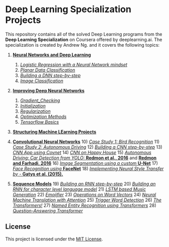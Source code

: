 # __Deep Learning Specialization Projects__

This repository contains all of the solved Deep Learning programs from the __Deep Learning Specialization__ on Coursera offered by deeplearning.ai. The specialization is created by Andrew Ng. and it covers the following topics:

1) **[Neural Networks and Deep Learning](./1_neural_networks_and_deep_learning)**
    1) *[Logistic Regression with a Neural Network mindset](./1_neural_networks_and_deep_learning/1_logistic_regression_as_ann/Logistic_Regression_with_a_Neural_Network_mindset.ipynb)*
    2) *[Planar Data Classification](./1_neural_networks_and_deep_learning/2_planar_data_classification/Planar_data_classification_with_onehidden_layer.ipynb)*
    3) *[Building a DNN step-by-step](./1_neural_networks_and_deep_learning/3_building_a_deep_neural_network/Building_a_Deep_Neural_Network_Step_by_Step.ipynb)*
    4) *[Image Classification](./1_neural_networks_and_deep_learning/4_image_classification_using_dnn/Image%20Classification%20App.ipynb)*

2) **[Improving Deep Neural Networks](./2_hyperparameter_tuning_and_regularization)**
    1) *[Gradient_Checking](./2_hyperparameter_tuning_and_regularization/1_gradient_checking/Gradient%20Checking.ipynb)*
    2) *[Initialization](./2_hyperparameter_tuning_and_regularization/2_initialization/Initialization.ipynb)*
    3) *[Regularization](./2_hyperparameter_tuning_and_regularization/3_regularization/Regularization.ipynb)*
    4) *[Optimization Methods](./2_hyperparameter_tuning_and_regularization/4_optimization_methods/Optimization_methods.ipynb)*
    5) *[Tensorflow Basics](./2_hyperparameter_tuning_and_regularization/5_tensorflow/Tensorflow_introduction.ipynb)*

3) **[Structuring Machine LEarning Projects](./3_structuring_ml_projects)**

4) **[Convolutional Neural Networks](./4_convolutional_neural_networks)**
    10) *[Case Study 1: Bird Recognition](./3_structuring_ml_projects/1_Bird_Recognition_in_the_city_of_Peacetopia.pdf)*
    11) *[Case Study 2: Autonomous Driving](./3_structuring_ml_projects/2_Autonomous_Driving.pdf)*
    12) *[Building a CNN step-by-step](./4_convolutional_neural_networks/1_building_a%20convolutional_nn/Convolution_model_Step_by_Step.ipynb)*
    13) *[CNN App using Covnet](./4_convolutional_neural_networks/2_convolutional_model_application/Convolution_model_-_Application.ipynb)*
    14) *[CNN on Happy House](./4_convolutional_neural_networks/3_keras/Keras_Tutorial_Happy_House.ipynb)*
    15) *[Autonomous Driving: Car Detection from YOLO: ](./4_convolutional_neural_networks/6_car_detection_for_autonomous_driving/Autonomous_driving_application_Car_detection.ipynb)* __[Redmon et al., 2016](https://arxiv.org/abs/1506.02640)__ and __[Redmon and Farhadi, 2016](https://arxiv.org/abs/1612.08242)__
    16) *[Image Segmentation using a custom ](./4_convolutional_neural_networks/7_image_segmentation_unet/Image_segmentation_Unet.ipynb)* __[U-Net](https://arxiv.org/abs/1505.04597)__
    17) *[Face Recognition using ](./4_convolutional_neural_networks/8_face_recognition/Face_Recognition.ipynb)* __[FaceNet](https://arxiv.org/pdf/1503.03832.pdf)__
    18) *[Implementing Neural Style Transfer by - ](./4_convolutional_neural_networks/9_neural_style_transfer/Art_Generation_with_Neural_Style_Transfer.ipynb)*__[Gatys et al. (2015).](https://arxiv.org/abs/1508.06576)__

5) **[Sequence Models](./5_sequential_neural_networks)**
    19) *[Building an RNN step-by-step](./5_sequential_neural_networks/1_building_an_rnn/Building_a_Recurrent_Neural_Network_Step_by_Step.ipynb)*
    20) *[Building an RNN for character level language model](./5_sequential_neural_networks/2_character_level_language_model/Dinosaurus_Island_Character_level_language_model_final.ipynb)*
    21) *[LSTM based Music Generation](./5_sequential_neural_networks/3_jazz_improvization_using_lstm/Improvise_a_Jazz_Solo_with_an_LSTM_Network.ipynb)*
    22) *[Emojifier](./5_sequential_neural_networks/4_emojify/Emojify.ipynb)*
    23) *[Operations on Word Vectors](./5_sequential_neural_networks/5_word_vector_representation/Operations_on_word_vectors.ipynb)*
    24) *[Neural Machine Translation with Attention](./5_sequential_neural_networks/6_machine_translation/Neural_machine_translation_with_attention.ipynb)*
    25) *[Trigger Word Detection](./5_sequential_neural_networks/7_trigger_word_detection/Trigger_word_detection.ipynb)*
    26) *[The Transformers!](./5_sequential_neural_networks/8_transformers/Transformers.ipynb)*
    27) *[Named Entity Recognition using Transformers](./5_sequential_neural_networks/9_named_entity_recognition/Transformer_application_Named_Entity_Recognition.ipynb)*
    28) *[Question-Answering Transformer](./5_sequential_neural_networks/9_question_answering/QA_transformer.ipynb)*

## License

This project is licensed under the [MIT License](LICENSE).
